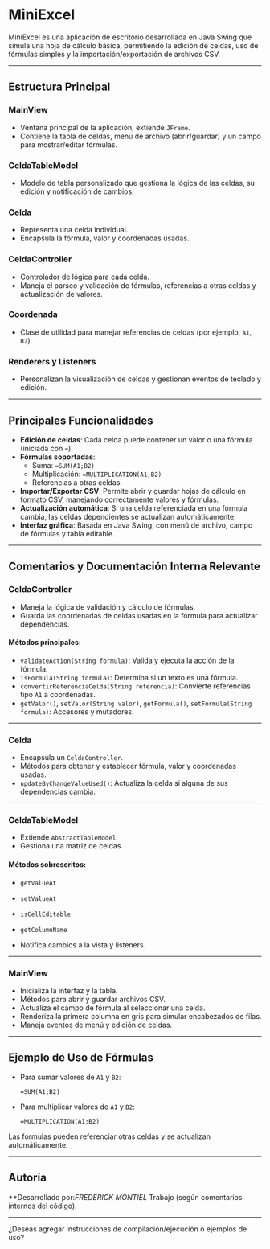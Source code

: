 # MiniExcel

MiniExcel es una aplicación de escritorio desarrollada en Java Swing que simula una hoja de cálculo básica, permitiendo la edición de celdas, uso de fórmulas simples y la importación/exportación de archivos CSV.

---

## Estructura Principal

### **MainView**
- Ventana principal de la aplicación, extiende `JFrame`.
- Contiene la tabla de celdas, menú de archivo (abrir/guardar) y un campo para mostrar/editar fórmulas.

### **CeldaTableModel**
- Modelo de tabla personalizado que gestiona la lógica de las celdas, su edición y notificación de cambios.

### **Celda**
- Representa una celda individual.
- Encapsula la fórmula, valor y coordenadas usadas.

### **CeldaController**
- Controlador de lógica para cada celda.
- Maneja el parseo y validación de fórmulas, referencias a otras celdas y actualización de valores.

### **Coordenada**
- Clase de utilidad para manejar referencias de celdas (por ejemplo, `A1`, `B2`).

### **Renderers y Listeners**
- Personalizan la visualización de celdas y gestionan eventos de teclado y edición.

---

## Principales Funcionalidades

- **Edición de celdas**: Cada celda puede contener un valor o una fórmula (iniciada con `=`).
- **Fórmulas soportadas**:
    - Suma: `=SUM(A1;B2)`
    - Multiplicación: `=MULTIPLICATION(A1;B2)`
    - Referencias a otras celdas.
- **Importar/Exportar CSV**: Permite abrir y guardar hojas de cálculo en formato CSV, manejando correctamente valores y fórmulas.
- **Actualización automática**: Si una celda referenciada en una fórmula cambia, las celdas dependientes se actualizan automáticamente.
- **Interfaz gráfica**: Basada en Java Swing, con menú de archivo, campo de fórmulas y tabla editable.

---

## Comentarios y Documentación Interna Relevante

### **CeldaController**
- Maneja la lógica de validación y cálculo de fórmulas.
- Guarda las coordenadas de celdas usadas en la fórmula para actualizar dependencias.

#### Métodos principales:
- `validateAction(String formula)`: Valida y ejecuta la acción de la fórmula.
- `isFormula(String formula)`: Determina si un texto es una fórmula.
- `convertirReferenciaCelda(String referencia)`: Convierte referencias tipo `A1` a coordenadas.
- `getValor()`, `setValor(String valor)`, `getFormula()`, `setFormula(String formula)`: Accesores y mutadores.

---

### **Celda**
- Encapsula un `CeldaController`.
- Métodos para obtener y establecer fórmula, valor y coordenadas usadas.
- `updateByChangeValueUsed()`: Actualiza la celda si alguna de sus dependencias cambia.

---

### **CeldaTableModel**
- Extiende `AbstractTableModel`.
- Gestiona una matriz de celdas.

#### Métodos sobrescritos:
- `getValueAt`
- `setValueAt`
- `isCellEditable`
- `getColumnName`

- Notifica cambios a la vista y listeners.

---

### **MainView**
- Inicializa la interfaz y la tabla.
- Métodos para abrir y guardar archivos CSV.
- Actualiza el campo de fórmula al seleccionar una celda.
- Renderiza la primera columna en gris para simular encabezados de filas.
- Maneja eventos de menú y edición de celdas.

---

## Ejemplo de Uso de Fórmulas

- Para sumar valores de `A1` y `B2`:  
    ```plaintext
    =SUM(A1;B2)
    ```
- Para multiplicar valores de `A1` y `B2`:  
    ```plaintext
    =MULTIPLICATION(A1;B2)
    ```

Las fórmulas pueden referenciar otras celdas y se actualizan automáticamente.

---

## Autoría

**Desarrollado por:*FREDERICK MONTIEL* Trabajo (según comentarios internos del código).

---

¿Deseas agregar instrucciones de compilación/ejecución o ejemplos de uso?
